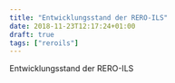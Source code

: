 ```yaml
---
title: "Entwicklungsstand der RERO-ILS"
date: 2018-11-23T12:17:24+01:00
draft: true
tags: ["reroils"]
---
```

Entwicklungsstand der RERO-ILS
